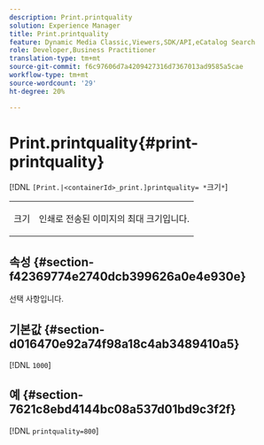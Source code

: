 ```yaml
---
description: Print.printquality
solution: Experience Manager
title: Print.printquality
feature: Dynamic Media Classic,Viewers,SDK/API,eCatalog Search
role: Developer,Business Practitioner
translation-type: tm+mt
source-git-commit: f6c97606d7a4209427316d7367013ad9585a5cae
workflow-type: tm+mt
source-wordcount: '29'
ht-degree: 20%

---
```



# Print.printquality{#print-printquality}

[!DNL `[Print.|<containerId>_print.]printquality= *`크기`*`]

<table id="table_2B109D2F91E64B5382B31921C3780FA5"> 
 <tbody> 
  <tr> 
   <td colname="col1"> <p><span class="codeph"><span class="varname"> 크기</span></span> </p> </td> 
   <td colname="col2"> <p> 인쇄로 전송된 이미지의 최대 크기입니다. </p> </td> 
  </tr> 
 </tbody> 
</table>

## 속성 {#section-f42369774e2740dcb399626a0e4e930e}

선택 사항입니다.

## 기본값 {#section-d016470e92a74f98a18c4ab3489410a5}

[!DNL `1000`]

## 예 {#section-7621c8ebd4144bc08a537d01bd9c3f2f}

[!DNL `printquality=800`]
